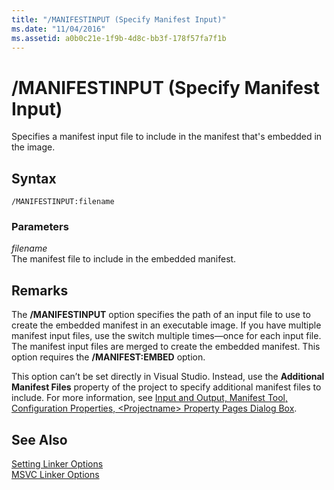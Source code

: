 ```yaml
---
title: "/MANIFESTINPUT (Specify Manifest Input)"
ms.date: "11/04/2016"
ms.assetid: a0b0c21e-1f9b-4d8c-bb3f-178f57fa7f1b
---
```

# /MANIFESTINPUT (Specify Manifest Input)

Specifies a manifest input file to include in the manifest that's embedded in the image.

## Syntax

```
/MANIFESTINPUT:filename
```

### Parameters

*filename*<br/>
The manifest file to include in the embedded manifest.

## Remarks

The **/MANIFESTINPUT** option specifies the path of an input file to use to create the embedded manifest in an executable image. If you have multiple manifest input files, use the switch multiple times—once for each input file. The manifest input files are merged to create the embedded manifest. This option requires the **/MANIFEST:EMBED** option.

This option can’t be set directly in Visual Studio. Instead, use the **Additional Manifest Files** property of the project to specify additional manifest files to include. For more information, see [Input and Output, Manifest Tool, Configuration Properties, \<Projectname> Property Pages Dialog Box](input-and-output-manifest-tool.md).

## See Also

[Setting Linker Options](linking.md)<br/>
[MSVC Linker Options](linker-options.md)